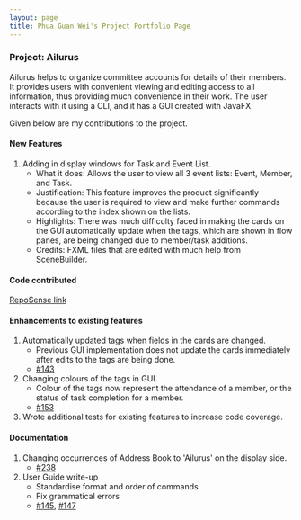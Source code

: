 ```yaml
---
layout: page
title: Phua Guan Wei's Project Portfolio Page
---
```


### Project: Ailurus

Ailurus helps to organize committee accounts for details of their members. It provides users with convenient viewing 
and editing access to all information, thus providing much convenience in their work. The user interacts with it using a CLI, and it has a GUI created with JavaFX.

Given below are my contributions to the project.

#### New Features
1. Adding in display windows for Task and Event List.
   * What it does: Allows the user to view all 3 event lists: Event, Member, and Task.
   * Justification: This feature improves the product significantly because the user is required to view and make further commands according to the index shown on the lists.
   * Highlights: There was much difficulty faced in making the cards on the GUI automatically update when the tags, which are shown in flow panes, are being changed due to member/task additions. 
   * Credits: FXML files that are edited with much help from SceneBuilder.

#### Code contributed 
[RepoSense link](https://nus-cs2103-ay2122s1.github.io/tp-dashboard/?search=gwphua)

#### Enhancements to existing features
1. Automatically updated tags when fields in the cards are changed.
    * Previous GUI implementation does not update the cards immediately after edits to the tags are being done.
    * [\#143](https://github.com/AY2122S1-CS2103T-T15-2/tp/pull/143)
2. Changing colours of the tags in GUI.
    * Colour of the tags now represent the attendance of a member, or the status of task completion for a member.
    * [\#153](https://github.com/AY2122S1-CS2103T-T15-2/tp/pull/153)
3. Wrote additional tests for existing features to increase code coverage.

#### Documentation
1. Changing occurrences of Address Book to 'Ailurus' on the display side.
    * [\#238](https://github.com/AY2122S1-CS2103T-T15-2/tp/pull/238)
2. User Guide write-up
    * Standardise format and order of commands
    * Fix grammatical errors
    * [\#145](https://github.com/AY2122S1-CS2103T-T15-2/tp/pull/145), [\#147](https://github.com/AY2122S1-CS2103T-T15-2/tp/pull/147)
